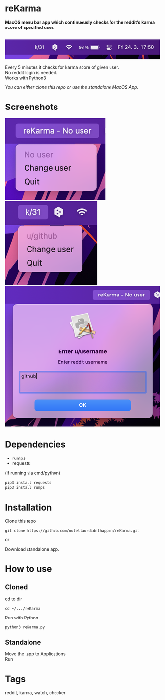 # reKarma
**MacOS menu bar app which continuously checks for the reddit's karma score of specified user.**

 ![overview](https://github.com/nutellaordidnthappen/reKarma/blob/master/imgs/File_1.png?raw=true)

Every 5 minutes it checks for karma score of given user.  
No reddit login is needed.  
Works with Python3  
  
*You can either clone this repo or use the standalone MacOS App.*

# Screenshots
![alt](https://github.com/nutellaordidnthappen/reKarma/blob/master/imgs/File_2.png?raw=true)
![alt](https://github.com/nutellaordidnthappen/reKarma/blob/master/imgs/File_4.png?raw=true)
![alt](https://github.com/nutellaordidnthappen/reKarma/blob/master/imgs/File_3.png?raw=true)

# Dependencies
- rumps
- requests  

(if running via cmd/python)
```python
pip3 install requests
pip3 install rumps
```

# Installation
Clone this repo
```
git clone https://github.com/nutellaordidnthappen/reKarma.git
```
or  
  
Download standalone app.

# How to use
## Cloned
cd to dir
```console
cd ~/.../reKarma
```
Run with Python
```console
python3 reKarma.py
```


## Standalone
Move the .app to Applications  
Run  
  


# Tags
reddit, karma, watch, checker